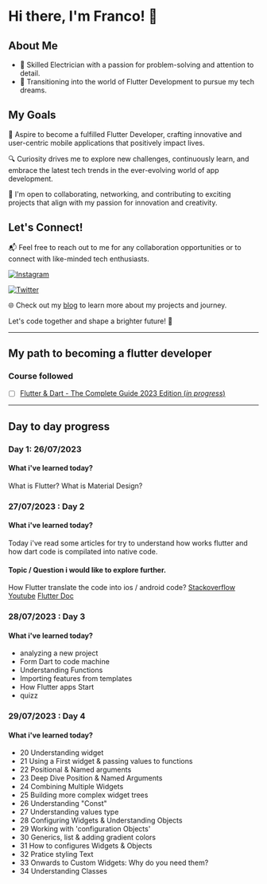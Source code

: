 # Hi there, I'm Franco! 👋

## About Me
- 🔌 Skilled Electrician with a passion for problem-solving and attention to detail.
- 🚀 Transitioning into the world of Flutter Development to pursue my tech dreams.


## My Goals
🌟 Aspire to become a fulfilled Flutter Developer, crafting innovative and user-centric mobile applications that positively impact lives.

🔍 Curiosity drives me to explore new challenges, continuously learn, and embrace the latest tech trends in the ever-evolving world of app development.

🤝 I'm open to collaborating, networking, and contributing to exciting projects that align with my passion for innovation and creativity.

## Let's Connect!
📬 Feel free to reach out to me for any collaboration opportunities or to connect with like-minded tech enthusiasts.

[![Instagram](https://img.shields.io/badge/Instagram-Connect-blue?style=flat&logo=instagram)](https://www.instagram.com/francotriestocode/)

[![Twitter](https://img.shields.io/badge/Twitter-Follow-blue?style=flat&logo=twitter)](https://twitter.com/cvzFranco)

🌐 Check out my [blog](https://francotriestocode.com/) to learn more about my projects and journey.

Let's code together and shape a brighter future! 🚀

---
## My path to becoming a flutter developer

### Course followed
 
- [ ] [Flutter & Dart - The Complete Guide 2023 Edition (*in progress*)
](https://www.udemy.com/course/learn-flutter-dart-to-build-ios-android-apps/) 

---
## Day to day progress

###  Day 1: 26/07/2023

#### What i've learned today?
What is Flutter?
What is Material Design? 


### 27/07/2023 : Day 2

#### What i've learned today?
Today i've read some articles for try to understand how works flutter and how dart code is compilated into native code.

#### Topic / Question i would like to explore further.
How Flutter translate the code into ios / android code?
[Stackoverflow](https://stackoverflow.com/questions/43854647/flutter-how-does-it-work-behind-the-scenes)
[Youtube](https://youtu.be/sqJtOFabyMw)
[Flutter Doc](https://docs.flutter.dev/resources/architectural-overview)

### 28/07/2023 : Day 3

#### What i've learned today?
- analyzing a new project
- Form Dart to code machine
- Understanding Functions
- Importing features from templates
- How Flutter apps Start
- quizz

### 29/07/2023 : Day 4

#### What i've learned today?
- 20 Understanding widget
- 21 Using a First widget & passing values to functions
- 22 Positional & Named arguments
- 23 Deep Dive Position & Named Arguments
- 24 Combining Multiple Widgets
- 25 Building more complex widget trees
- 26 Understanding "Const"
- 27 Understanding values type
- 28 Configuring Widgets & Understanding Objects
- 29 Working with 'configuration Objects'
- 30 Generics, list & adding gradient colors
- 31 How to configures Widgets & Objects
- 32 Pratice styling Text
- 33  Onwards to Custom Widgets: Why do you need them?
- 34 Understanding Classes



